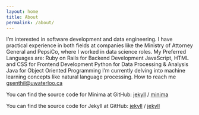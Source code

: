 ```yaml
---
layout: home
title: About
permalink: /about/
---
```



I’m interested in software development and data engineering. I have practical experience in both fields at companies like the Ministry of Attorney General and PepsiCo, where I worked in data science roles. My Preferred Languages are:
Ruby on Rails for Backend Development
JavaScript, HTML and CSS for Frontend Development
Python for Data Processing & Analysis
Java for Object Oriented Programming
I’m currently delving into machine learning concepts like natural language processing.
How to reach me gsenthil@uwaterloo.ca

You can find the source code for Minima at GitHub:
[jekyll][jekyll-organization] /
[minima](https://github.com/jekyll/minima)

You can find the source code for Jekyll at GitHub:
[jekyll][jekyll-organization] /
[jekyll](https://github.com/jekyll/jekyll)


[jekyll-organization]: https://github.com/jekyll
